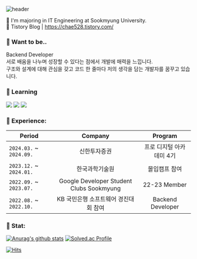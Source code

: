 
![header](https://capsule-render.vercel.app/api?type=wave&color=ADD8E6&height=350&section=header&text=☁️%20ChaeYeon%20☁️&fontSize=40)

🏫 I'm majoring in IT Engineering at Sookmyung University. <br>
🏡  Tistory Blog |  https://chae528.tistory.com/ <br>

### 💭 Want to be..

Backend Developer<br>
서로 배움을 나누며 성장할 수 있다는 점에서 개발에 매력을 느낍니다.<br>
구조와 설계에 대해 관심을 갖고 코드 한 줄마다 저의 생각을 담는 개발자를 꿈꾸고 있습니다.<br>

### 🌱 Learning
  <img src="https://img.shields.io/badge/SpringBoot-6DB33F?style=for-the-badge&logo=SpringBoot&logoColor=white">
  <img src="https://img.shields.io/badge/Python-3776AB?style=for-the-badge&logo=Python&logoColor=white">
  <img src="https://img.shields.io/badge/JAVA-007396?style=for-the-badge&logo=Java&logoColor=white">






### 🏢 Experience: 
| Period | Company | Program |
|-------|:--------:|:---------:|
| `2024.03.` ~ `2024.09.` | 신한투자증권 | 프로 디지털 아카데미 4기  |
| `2023.12.` ~ `2024.01.` | 한국과학기술원 | 몰입캠프 참여 |
| `2022.09.` ~ `2023.07.` | Google Developer Student Clubs Sookmyung | 22-23 Member |
| `2022.08.` ~ `2022.10.` | KB 국민은행 소프트웨어 경진대회 참여 | Backend Developer |

### 🏅 Stat:
[![Anurag's github stats](https://github-readme-stats.vercel.app/api?username=ChaeyeonHan)](https://github.com/anuraghazra/github-readme-stats)
[![Solved.ac Profile](http://mazassumnida.wtf/api/v2/generate_badge?boj=walbe0528)](https://solved.ac/walbe0528/)

[![Hits](https://hits.seeyoufarm.com/api/count/incr/badge.svg?url=https%3A%2F%2Fgithub.com%2FChaeyeonHan&count_bg=%234E87E5&title_bg=%23555555&icon=&icon_color=%23E7E7E7&title=hits&edge_flat=false)](https://hits.seeyoufarm.com)
